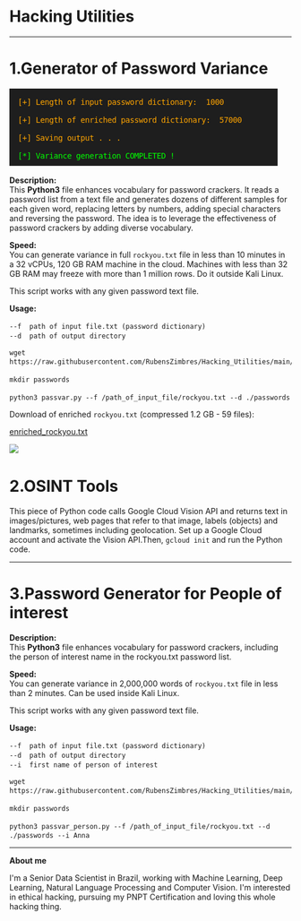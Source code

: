 # Hacking Utilities  
<hr>   
  
# 1.Generator of Password Variance  
  
<img src=https://github.com/RubensZimbres/Hacking_Utilities/blob/main/screen.png>
  
<b>Description:</b>  
This <b>Python3</b> file enhances vocabulary for password crackers. It reads a password list from a text file and generates dozens of different samples for each given word, replacing letters by numbers, adding special characters and reversing the password. The idea is to leverage the effectiveness of password crackers by adding diverse vocabulary.  
  
<b>Speed:</b>  
You can generate variance in full ```rockyou.txt``` file in less than 10 minutes in a 32 vCPUs, 120 GB RAM machine in the cloud. Machines with less than 32 GB RAM may freeze with more than 1 million rows. Do it outside Kali Linux. 

This script works with any given password text file.  
  
<b>Usage:</b>  
  
```--f  path of input file.txt (password dictionary)```  
```--d  path of output directory ```

  
```
wget https://raw.githubusercontent.com/RubensZimbres/Hacking_Utilities/main/Generator_rockyou/passvar.py  

mkdir passwords

python3 passvar.py --f /path_of_input_file/rockyou.txt --d ./passwords
```  
  
Download of enriched ```rockyou.txt``` (compressed 1.2 GB - 59 files):  

<a href="https://drive.google.com/file/d/1ivEzir7FY3_LcPXwE7rNxEJ9xsFLmmwE/view?usp=sharing">enriched_rockyou.txt</a>  
  
<img src=https://github.com/RubensZimbres/Hacking_Utilities/blob/main/rockyou.png>  
  
# 2.OSINT Tools
  
This piece of Python code calls Google Cloud Vision API and returns text in images/pictures, web pages that refer to that image, labels (objects) and landmarks, sometimes including geolocation. Set up a Google Cloud account and activate the Vision API.Then, ```gcloud init```  and run the Python code.
  
<hr>  
  
# 3.Password Generator for People of interest  
  
<b>Description:</b>  
This <b>Python3</b> file enhances vocabulary for password crackers, including the person of interest name in the rockyou.txt password list.  
  
<b>Speed:</b>  
You can generate variance in 2,000,000 words of ```rockyou.txt``` file in less than 2 minutes. Can be used inside Kali Linux. 

This script works with any given password text file.  
  
<b>Usage:</b>  
  
```--f  path of input file.txt (password dictionary)```  
```--d  path of output directory ```  
```--i  first name of person of interest ```  

  
```
wget https://raw.githubusercontent.com/RubensZimbres/Hacking_Utilities/main/Person_of_interest/passvar_person.py  

mkdir passwords

python3 passvar_person.py --f /path_of_input_file/rockyou.txt --d ./passwords --i Anna
```  
<hr>  
<b>About me</b>    
   
I'm a Senior Data Scientist in Brazil, working with Machine Learning, Deep Learning, Natural Language Processing and Computer Vision. I'm interested in ethical hacking, pursuing my PNPT Certification and loving this whole hacking thing.
